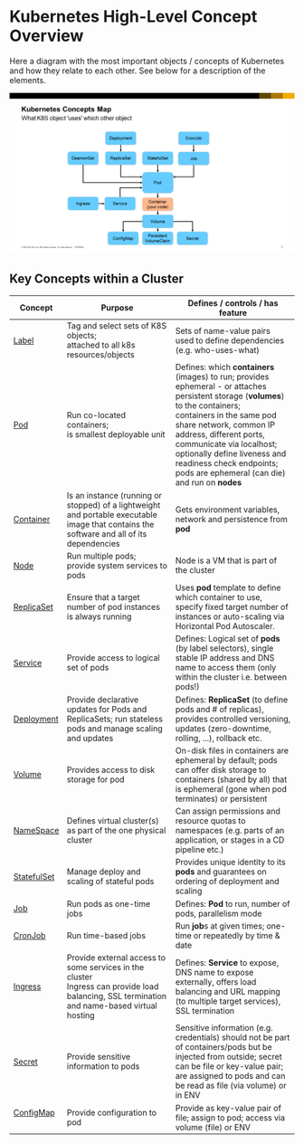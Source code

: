 # Kubernetes High-Level Concept Overview

Here a diagram with the most important objects / concepts of Kubernetes and how they relate to each other. See below for a description of the elements.

![](./images/K8S_HL_Overview.png)

## Key Concepts within a Cluster

Concept | Purpose | Defines / controls / has feature 
--------|---------|-------------------------------------
[Label](https://kubernetes.io/docs/concepts/overview/working-with-objects/labels/)  | Tag and select sets of K8S objects; <br/>attached to all k8s resources/objects | Sets of name-value pairs used to define dependencies (e.g. who-uses-what) 
[Pod](https://kubernetes.io/docs/concepts/workloads/pods/pod-overview/) | Run co-located containers; <br/>is smallest deployable unit | Defines: which **containers** (images) to run; provides ephemeral - or attaches persistent storage (**volumes**) to the containers; <br/> containers in the same pod share network, common IP address, different ports, communicate via localhost; <br/> optionally define liveness and readiness check endpoints; pods are ephemeral (can die) and run on **nodes**
[Container](https://kubernetes.io/docs/concepts/containers/container-environment-variables/) | Is an instance (running or stopped) of a lightweight and portable executable image that contains the software and all of its dependencies | Gets environment variables, network and persistence from **pod** 
[Node](https://kubernetes.io/docs/concepts/architecture/nodes/) | Run multiple pods; <br/>provide system services to pods | Node is a VM that is part of the cluster 
[ReplicaSet](https://kubernetes.io/docs/concepts/workloads/controllers/replicaset/) | Ensure that a target number of pod instances is always running  | Uses **pod** template to define which container to use, specify fixed target number of instances or auto-scaling via Horizontal Pod Autoscaler. 
[Service](https://kubernetes.io/docs/concepts/services-networking/service/)   | Provide access to logical set of pods  | Defines: Logical set of **pods** (by label selectors), single stable IP address and DNS name to access them (only within the cluster i.e. between pods!)  
[Deployment](https://kubernetes.io/docs/concepts/workloads/controllers/deployment/)  | Provide declarative updates for Pods and ReplicaSets; run stateless pods and manage scaling and updates  | Defines: **ReplicaSet** (to define pods and # of replicas), provides controlled versioning, updates (zero-downtime, rolling, ...), rollback etc.
[Volume](https://kubernetes.io/docs/concepts/storage/volumes/) | Provides access to disk storage for pod | On-disk files in containers are ephemeral by default; pods can offer disk storage to containers (shared by all) that is ephemeral (gone when pod terminates) or persistent
[NameSpace](https://kubernetes.io/docs/concepts/overview/working-with-objects/namespaces/)   | Defines virtual cluster(s) as part of the one physical cluster | Can assign permissions and resource quotas to namespaces (e.g. parts of an application, or stages in a CD pipeline etc.)
[StatefulSet](https://kubernetes.io/docs/concepts/workloads/controllers/statefulset/) | Manage deploy and scaling of stateful pods  | Provides unique identity to its **pods** and guarantees on ordering of deployment and scaling
[Job](https://kubernetes.io/docs/concepts/workloads/controllers/jobs-run-to-completion/)   | Run pods as one-time jobs | Defines: **Pod** to run, number of pods, parallelism mode
[CronJob](https://kubernetes.io/docs/concepts/workloads/controllers/cron-jobs/)  | Run time-based jobs  |  Run **job**s at given times; one-time or repeatedly by time & date
[Ingress](https://kubernetes.io/docs/concepts/services-networking/ingress/)  | Provide external access to some services in the cluster   <br/>Ingress can provide load balancing, SSL termination and name-based virtual hosting|  Defines: **Service** to expose, DNS name to expose externally, offers load balancing and URL mapping (to multiple target services), SSL termination
[Secret](https://kubernetes.io/docs/concepts/configuration/secret/) | Provide sensitive information to pods | Sensitive information (e.g. credentials) should not be part of containers/pods but be injected from outside; secret can be file or key-value pair; are assigned to pods and can be read as file (via volume) or in ENV
[ConfigMap](https://kubernetes.io/docs/tasks/configure-pod-container/configmap/)   | Provide configuration to pod  | Provide as key-value pair of file; assign to pod; access via volume (file) or ENV 

   
   
